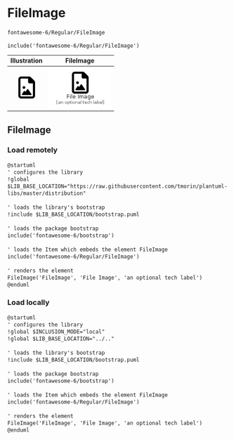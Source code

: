 # FileImage


```text
fontawesome-6/Regular/FileImage
```

```text
include('fontawesome-6/Regular/FileImage')
```



| Illustration | FileImage |
| :---: | :---: |
| ![illustration for Illustration](../../fontawesome-6/Regular/FileImage.png) | ![illustration for FileImage](../../fontawesome-6/Regular/FileImage.Local.png) |




## FileImage

### Load remotely
```plantuml
@startuml
' configures the library
!global $LIB_BASE_LOCATION="https://raw.githubusercontent.com/tmorin/plantuml-libs/master/distribution"

' loads the library's bootstrap
!include $LIB_BASE_LOCATION/bootstrap.puml

' loads the package bootstrap
include('fontawesome-6/bootstrap')

' loads the Item which embeds the element FileImage
include('fontawesome-6/Regular/FileImage')

' renders the element
FileImage('FileImage', 'File Image', 'an optional tech label')
@enduml
```

### Load locally
```plantuml
@startuml
' configures the library
!global $INCLUSION_MODE="local"
!global $LIB_BASE_LOCATION="../.."

' loads the library's bootstrap
!include $LIB_BASE_LOCATION/bootstrap.puml

' loads the package bootstrap
include('fontawesome-6/bootstrap')

' loads the Item which embeds the element FileImage
include('fontawesome-6/Regular/FileImage')

' renders the element
FileImage('FileImage', 'File Image', 'an optional tech label')
@enduml
```

